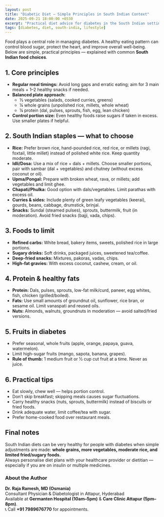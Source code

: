 ```yaml
---
layout: post
title: "Diabetic Diet — Simple Principles in South Indian Context"
date: 2025-09-21 18:00:00 +0530
excerpt: "Practical diet advice for diabetes in the South Indian setting — what to eat, what to limit, and how to plan balanced meals."
tags: [diabetes, diet, south-india, lifestyle]
---
```


Food plays a central role in managing diabetes. A healthy eating pattern can control blood sugar, protect the heart, and improve overall well-being. Below are simple, practical principles — explained with common **South Indian food choices**.

## 1. Core principles
- **Regular meal timings:** Avoid long gaps and erratic eating; aim for 3 main meals + 1–2 healthy snacks if needed.  
- **Balanced plate approach:**  
  - ½ vegetables (salads, cooked curries, greens)  
  - ¼ whole grains (unpolished rice, millets, whole wheat)  
  - ¼ protein (dal, pulses, sprouts, fish, egg, lean chicken)  
- **Control portion size:** Even healthy foods raise sugars if taken in excess. Use smaller plates if helpful.  

## 2. South Indian staples — what to choose
- **Rice:** Prefer brown rice, hand-pounded rice, red rice, or millets (ragi, foxtail, little millet) instead of polished white rice. Keep quantity moderate.  
- **Idli/Dosa:** Use a mix of rice + dals + millets. Choose smaller portions, pair with sambar (dal + vegetables) and chutney (without excess coconut or oil).  
- **Upma/Pongal:** Prepare with broken wheat, rava, or millets; add vegetables and limit ghee.  
- **Chapati/Phulka:** Good option with dals/vegetables. Limit parathas with excess oil.  
- **Curries & sides:** Include plenty of green leafy vegetables (keerai), gourds, beans, cabbage, drumstick, brinjal.  
- **Snacks:** Sundal (steamed pulses), sprouts, buttermilk, fruit (in moderation). Avoid fried snacks (bajji, vada, chips).  

## 3. Foods to limit
- **Refined carbs:** White bread, bakery items, sweets, polished rice in large portions.  
- **Sugary drinks:** Soft drinks, packaged juices, sweetened tea/coffee.  
- **Deep-fried snacks:** Mixtures, pakoras, vadas, chips.  
- **High-fat gravies:** With excess coconut, cashew, cream, or oil.  

## 4. Protein & healthy fats
- **Protein:** Dals, pulses, sprouts, low-fat milk/curd, paneer, egg whites, fish, chicken (grilled/boiled).  
- **Fats:** Use small amounts of groundnut oil, sunflower, rice bran, or sesame oil. Limit vanaspati and reused oils.  
- **Nuts:** Almonds, walnuts, groundnuts in moderation — avoid salted/fried versions.  

## 5. Fruits in diabetes
- Prefer seasonal, whole fruits (apple, orange, papaya, guava, watermelon).  
- Limit high-sugar fruits (mango, sapota, banana, grapes).  
- **Rule of thumb:** 1 medium fruit or ½ cup cut fruit at a time. Never as juice.  

## 6. Practical tips
- Eat slowly, chew well — helps portion control.  
- Don’t skip breakfast; skipping meals causes sugar fluctuations.  
- Carry healthy snacks (nuts, sprouts, buttermilk) instead of biscuits or fried foods.  
- Drink adequate water, limit coffee/tea with sugar.  
- Prefer home-cooked food over restaurant meals.  

## Final notes
South Indian diets can be very healthy for people with diabetes when simple adjustments are made: **whole grains, more vegetables, moderate rice, and limited fried/sugary foods.**  
Always personalise diet plans with your healthcare provider or dietitian — especially if you are on insulin or multiple medicines.

### About the Author
**Dr. Raja Ramesh, MD (Osmania)**  
Consultant Physician & Diabetologist in Attapur, Hyderabad  
Available at **Germanten Hospital (10am–5pm)** & **Care Clinic Attapur (5pm–8pm)**.  
📞 Call **+91 7989676770** for appointments.
